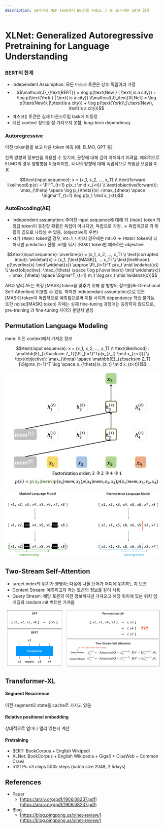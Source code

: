 ```yaml
---
description: 20가지의 NLP task에서 BERT를 누르고 그 중 18가지는 SOTA 달성
---
```


# XLNet: Generalized Autoregressive Pretraining for Language Understanding

### BERT의 한계

* Independent Assumption: 모든 마스크 토큰은 상호 독립이라 가정
* $$\mathcal{J}_{\text{BERT}} = \log p(\text{New } | \text{ is a city}) + \log p(\text{York } | \text{ is a city}) \\\mathcal{J}_\text{XLNet} = \log p(\text{New}\;|\;\text{is a city}) + \log p(\text{York}\;|\;\text{New}, \text{is a city})$$ 
* 마스크\(\) 토큰은 실제 다운스트림 task에 미등장
* 예전 context 정보를 잘 가져오지 못함; long-term dependency

### Autoregressive

이전 token들을 보고 다음 token 예측 \(예: ELMO, GPT 등\)

한쪽 방향의 정보만을 이용할 수 있기에, 문장에 대해 깊이 이해하기 어려움. 예외적으로 ELMO의 경우 양방향을 이용하지만, 각각의 방향에 대해 독립적으로 학습된 모델을 이용

$$\text{input sequence}: x = (x_1, x_2, ..., x_T) \\ \text{forward likelihood}:p(x) = \Pi^T_{t=1} p(x_t \mid x_{<t}) \\ \text{objective(forward)}: \max_{\theta} \space \log p_{\theta}(x) =\max_{\theta} \space \Sigma^T_{t=1} \log p(x_t \mid x_{<t})$$

### AutoEncoding\(AE\)

* Independent assumption: 주어진 input sequence에 대해 각 `[MASK]` token 의 정답 token이 등장할 확률은 독립이 아니지만, 독립으로 가정. → 독립이므로 각 확률의 곱으로 나타낼 수 있음. \(objective의 우변\)
* xt가 `[MASK]` token일 경우, mt=1, 나머지 경우에는 mt=0 ⇒ `[MASK]` token에 대해서만 prediction 진행. mt를 둬서 `[MASK]` token만 예측하는 objective

$$\text{input sequence}: \overline{x} = (x_1, x_2, ..., x_T) \\ \text{corrupted input}: \widehat{x} = (x_1, [\text{MASK}], ... x_T) \\ \text{likelihood}: p(\overline{x} \mid \widehat{x}) \approx \Pi_{t=1}^T p(x_t \mid \widehat{x}) \\ \text{objective}: \max_{\theta} \space \log p(\overline{x} \mid \widehat{x}) = \max_{\theta} \space \Sigma^T_{t=1} m_t \log p(x_t \mid \widehat{x})$$

AR과 달리 AE는 특정 \[MASK\] token을 맞추기 위해 양 방향의 정보를\(Bi-Directional Self-Attention\) 이용할 수 있음. 하지만 independant assumption으로 모든 \[MASK\] token이 독립적으로 예측됨으로써 이들 사이의 dependency 학습 불가능. 또한 noise\(\[MASK\] token\) 자체는 실제 fine-tuning 과정에는 등장하지 않으므로, pre-training 과 fine-tuning 사이의 불일치 발생

## Permutation Language Modeling

mem: 이전 context에서 가져온 정보

$$\text{input sequence}: x = (x_1, x_2, ..., x_T) \\ \text{likelihood} : \mathbb{E}_{z\backsim Z_T}[\Pi_{t=1}^Tp(x_{z_t} \mid x_{z<t})] \\ \text{objective}: \max_{\theta} \space \mathbb{E}_{z\backsim Z_T}[\Sigma_{t=1}^T \log \space p_{\theta}(x_{z_t} \mid x_{z<t})]$$

![](../.gitbook/assets/_2019-12-26__10.45.55.png)

![](../.gitbook/assets/_2019-12-26__9.37.09.png)

## Two-Stream Self-Attention

* target index의 위치가 불명확; 다음에 나올 단어가 어디에 위치하는지 모름
* Content Stream: 예측하고자 하는 토큰의 정보를 같이 사용
* Query Stream: 해당 토큰의 이전 정보까지만 가져오고 해당 위치에 있는 위치 임베딩과 random init 벡터만 가져옴

![](../.gitbook/assets/_2019-12-26__9.39.31.png)

## Transformer-XL

#### Segment Recurrence

이전 segment의 state를 cache로 가지고 있음

#### Relative positional embedding

상대적으로 얼마나 멀리 있는지 계산

#### Pretraining

* BERT: BookCorpus + English Wikipedi
* XLNet: BookCorpus + English Wikipedia + Giga5 + ClueWeb + Common Crawl
* 512TPu v3 chips 500k steps \(batch size 2048, 2.5days\)

## References

* Paper
  * [https://arxiv.org/pdf/1906.08237.pdf](https://arxiv.org/pdf/1906.08237.pdf)
* Blog
  * [https://blog.pingpong.us/xlnet-review/](https://blog.pingpong.us/xlnet-review/)

